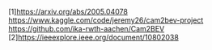 [1]https://arxiv.org/abs/2005.04078
https://www.kaggle.com/code/jeremy26/cam2bev-project
https://github.com/ika-rwth-aachen/Cam2BEV
[2]https://ieeexplore.ieee.org/document/10802038